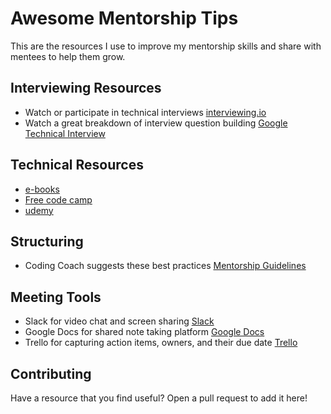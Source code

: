 # Awesome Mentorship Tips
This are the resources I use to improve my mentorship skills and share with mentees to help them grow.

## Interviewing Resources
- Watch or participate in technical interviews [interviewing.io](https://interviewing.io/)
- Watch a great breakdown of interview question building [Google Technical Interview](https://www.youtube.com/watch?v=XKu_SEDAykw&t=528s)

## Technical Resources
- [e-books](https://github.com/EbookFoundation/free-programming-books/blob/master/free-programming-books.md)
- [Free code camp](https://www.freecodecamp.org/)
- [udemy](https://www.udemy.com/)

## Structuring
- Coding Coach suggests these best practices [Mentorship Guidelines](https://docs.google.com/document/d/1zKCxmIh0Sd4aWLiQncICOGm6uf38S0kJ0xb0qErNFVA/edit#heading=h.1yinzctfb3pc)

## Meeting Tools
- Slack for video chat and screen sharing [Slack](https://slack.com/)
- Google Docs for shared note taking platform [Google Docs](https://docs.google.com/)
- Trello for capturing action items, owners, and their due date [Trello](https://trello.com)

## Contributing
Have a resource that you find useful? Open a pull request to add it here!
